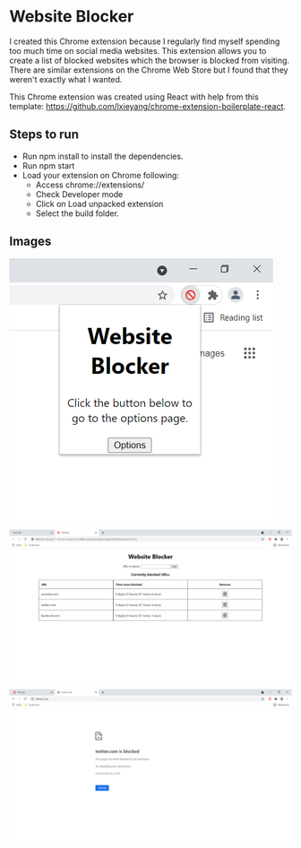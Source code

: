 # Website Blocker

I created this Chrome extension because I regularly find myself spending too much time on social media websites. This extension allows you to create a list of blocked websites which the browser is blocked from visiting. There are similar extensions on the Chrome Web Store but I found that they weren't exactly what I wanted.

This Chrome extension was created using React with help from this template: https://github.com/lxieyang/chrome-extension-boilerplate-react.

## Steps to run

- Run npm install to install the dependencies.
- Run npm start
- Load your extension on Chrome following:
  - Access chrome://extensions/
  - Check Developer mode
  - Click on Load unpacked extension
  - Select the build folder.

## Images

![popup](demonstration_images/popup.png)

![options](demonstration_images/options.png)

![blocked](demonstration_images/blocked.png)

